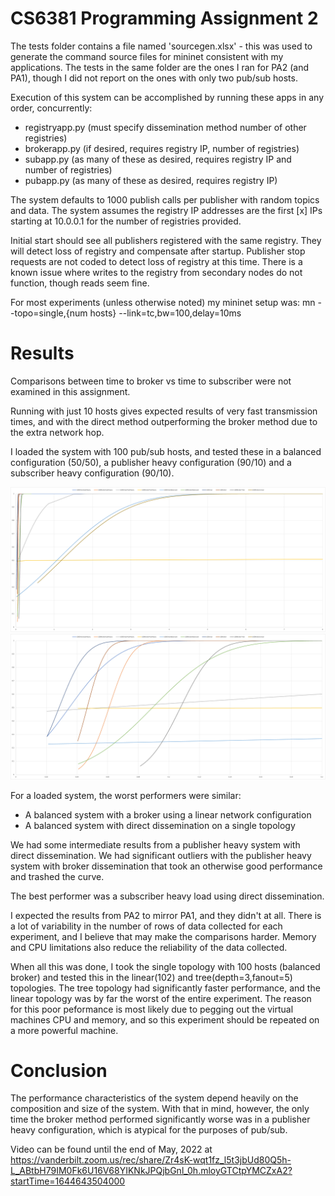 # CS6381 Programming Assignment 2

The tests folder contains a file named 'sourcegen.xlsx' - this was used to generate the command source files for mininet consistent with my applications. The tests in the same folder are the ones I ran for PA2 (and PA1), though I did not report on the ones with only two pub/sub hosts.

Execution of this system can be accomplished by running these apps in any order, concurrently:
- registryapp.py (must specify dissemination method number of other registries)
- brokerapp.py (if desired, requires registry IP, number of registries)
- subapp.py (as many of these as desired, requires registry IP and number of registries)
- pubapp.py (as many of these as desired, requires registry IP)

The system defaults to 1000 publish calls per publisher with random topics and data. The system assumes the registry IP addresses are the first [x] IPs starting at 10.0.0.1 for the number of registries provided.

Initial start should see all publishers registered with the same registry. They will detect loss of registry and compensate after startup.
Publisher stop requests are not coded to detect loss of registry at this time. There is a known issue where writes to the registry from secondary nodes do not function, though reads seem fine.

For most experiments (unless otherwise noted) my mininet setup was:
mn --topo=single,{num hosts} --link=tc,bw=100,delay=10ms

# Results
Comparisons between time to broker vs time to subscriber were not examined in this assignment.

Running with just 10 hosts gives expected results of very fast transmission times, and with the direct method outperforming the broker method due to the extra network hop.

I loaded the system with 100 pub/sub hosts, and tested these in a balanced configuration (50/50), a publisher heavy configuration (90/10) and a subscriber heavy configuration (90/10).

<img src="PA2GraphWide.png" title="Tail Latencies" caption="Tail Latencies"/>

<img src="PA2GraphZoom.png" title="Tail Latencies" caption="Tail Latencies"/>

For a loaded system, the worst performers were similar:
- A balanced system with a broker using a linear network configuration
- A balanced system with direct dissemination on a single topology

We had some intermediate results from a publisher heavy system with direct dissemination.
We had significant outliers with the publisher heavy system with broker dissemination that took an otherwise good performance and trashed the curve.

The best performer was a subscriber heavy load using direct dissemination.

I expected the results from PA2 to mirror PA1, and they didn't at all. There is a lot of variability in the number of rows of data collected for each experiment, and I believe that may make the comparisons harder. Memory and CPU limitations also reduce the reliability of the data collected.

When all this was done, I took the single topology with 100 hosts (balanced broker) and tested this in the linear(102) and tree(depth=3,fanout=5) topologies. The tree topology had significantly faster performance, and the linear topology was by far the worst of the entire experiment. The reason for this poor peformance is most likely due to pegging out the virtual machines CPU and memory, and so this experiment should be repeated on a more powerful machine.

# Conclusion
The performance characteristics of the system depend heavily on the composition and size of the system. With that in mind, however, the only time the broker method performed significantly worse was in a publisher heavy configuration, which is atypical for the purposes of pub/sub.

Video can be found until the end of May, 2022 at https://vanderbilt.zoom.us/rec/share/Zr4sK-wqt1fz_l5t3jbUd80Q5h-L_ABtbH79IM0Fk6U16V68YIKNkJPQjbGnl_0h.mloyGTCtpYMCZxA2?startTime=1644643504000
